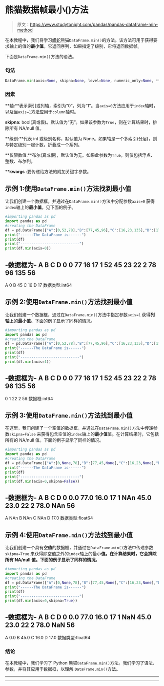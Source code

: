 # 熊猫数据帧最小()方法

> 原文：<https://www.studytonight.com/pandas/pandas-dataframe-min-method>

在本教程中，我们将学习[蟒蛇](https://www.studytonight.com/python/getting-started-with-python)熊猫`DataFrame.min()`的方法。该方法可用于获得要求轴上的值的**最小值**。它返回序列，如果指定了级别，它将返回数据帧。

下面是`DataFrame.min()`方法的语法。

### 句法

```py
DataFrame.min(axis=None, skipna=None, level=None, numeric_only=None, **kwargs)
```

### 因素

**轴:**表示索引或列轴，索引为“0”，列为“1”。当`axis=0`方法应用于`index`轴时，以及当`axis=1`方法应用于`column`轴时。

**skipna:** bool(真或假)。默认值为“无”。如果该参数为`True`，则在计算结果时，排除所有 NA/null 值。

**级别:**代表 int 或级别名称，默认值为 None。如果轴是一个多索引(分层)，则与特定级别一起计数，折叠成一个系列。

**仅限数值:**布尔(真或假)，默认值为无。如果此参数为`True`，则仅包括浮点、整数、布尔列。

****kwargs** :要传递给方法的附加关键字参数。

## 示例 1:使用`DataFrame.min()`方法找到最小值

让我们创建一个数据框，并通过在`DataFrame.min()`方法中分配参数`axis=0` 获得`index`轴上的**最小值**。见下面的例子。

```py
#importing pandas as pd
import pandas as pd
#creating the DataFrame
df = pd.DataFrame({"A":[0,52,78],"B":[77,45,96],"C":[16,23,135],"D":[17, 22, 56]}) 
print("------The DataFrame is------")
print(df)
print("---------------------------")
print(df.min(axis=0))
```

-数据框为-
A B C D
0 0 77 16 17
1 52 45 23 22
2 78 96 135 56
-
A 0
B 45
C 16
D 17
数据类型:int64

## 示例 2:使用`DataFrame.min()`方法找到最小值

让我们创建一个数据框，通过在`DataFrame.min()`方法中指定参数`axis=1` 获得**列轴**上的**最小值**。下面的例子显示了同样的情况。

```py
#importing pandas as pd
import pandas as pd
#creating the DataFrame
df = pd.DataFrame({"A":[0,52,78],"B":[77,45,96],"C":[16,23,135],"D":[17, 22, 56]}) 
print("------The DataFrame is------")
print(df)
print("---------------------------")
print(df.min(axis=1))
```

-数据框为-
A B C D
0 0 77 16 17
1 52 45 23 22
2 78 96 135 56
-
0
1 22
2 56
数据框:int64

## 示例 3:使用`DataFrame.min()`方法找到最小值

在这里，我们创建了一个空值的数据框，并通过在`DataFrame.min()`方法中传递参数`skipna=False` 来获得包含空值的`index`轴上的**最小值**值。在计算结果时，它包括所有的 NA/null 值。下面的例子显示了同样的情况。

```py
#importing pandas as pd
import pandas as pd
#creating the DataFrame
df = pd.DataFrame({"A":[0,None,78],"B":[77,45,None],"C":[16,23,None],"D":[17, 22, 56]}) 
print("------The DataFrame is------")
print(df)
print("---------------------------")
print(df.min(axis=0,skipna=False))
```

-数据框为-
A B C D
0 0.0 77.0 16.0 17
1 NAn 45.0 23.0 22
2 78.0 NAn 56
-
A NAn
B NAn
C NAn
D 17.0
数据类型:float64

## 示例 4:使用`DataFrame.min()`方法找到最小值

让我们创建一个具有**空值**的数据框，并通过在`DataFrame.min()`方法中传递参数`skipna=True` 来获得除空值之外的`index`轴上的最小**值。在计算结果时，它会排除所有 NA/null 值。下面的例子显示了同样的情况。**

```py
#importing pandas as pd
import pandas as pd
#creating the DataFrame
df = pd.DataFrame({"A":[0,None,78],"B":[77,45,None],"C":[16,23,None],"D":[17, 22, 56]}) 
print("------The DataFrame is------")
print(df)
print("---------------------------")
print(df.min(axis=0,skipna=True))
```

-数据框为-
A B C D
0 0.0 77.0 16.0 17
1 NaN 45.0 23.0 22
2 78.0 NaN 56
-
A 0.0
B 45.0
C 16.0
D 17.0
数据类型:float64

### 结论

在本教程中，我们学习了 Python 熊猫`DataFrame.min()`方法。我们学习了语法、参数，并将其应用于数据框，以理解 `DataFrame.min()`方法。

* * *

* * *